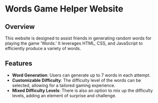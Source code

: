 
# Words Game Helper Website

## Overview
This website is designed to assist friends in generating random words for playing the game 'Words.' It leverages HTML, CSS, and JavaScript to efficiently produce a variety of words.

## Features
- **Word Generation**: Users can generate up to 7 words in each attempt.
- **Customizable Difficulty**: The difficulty level of the words can be selected, allowing for a tailored gaming experience.
- **Mixed Difficulty Levels**: There is also an option to mix up the difficulty levels, adding an element of surprise and challenge.

